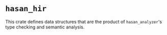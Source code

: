 # `hasan_hir`

This crate defines data structures that are the product of `hasan_analyzer`'s type checking and semantic analysis.